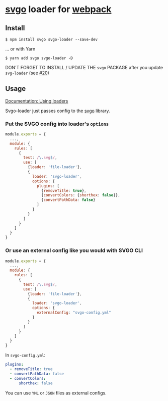 # [svgo](https://github.com/svg/svgo) loader for [webpack](https://github.com/webpack/webpack)

## Install

```
$ npm install svgo svgo-loader --save-dev
```

... or with Yarn

```
$ yarn add svgo svgo-loader -D
```

DON'T FORGET TO INSTALL / UPDATE THE `svgo` PACKAGE after you update `svg-loader` (see [#20](https://github.com/rpominov/svgo-loader/issues/20))

## Usage

[Documentation: Using loaders](http://webpack.github.io/docs/using-loaders.html)

Svgo-loader just passes config to the [svgo](https://github.com/svg/svgo) library.

### Put the SVGO config into loader's `options`

``` javascript
module.exports = {
  ...,
  module: {
    rules: [
      {
        test: /\.svg$/,
        use: [
          {loader: 'file-loader'},
          {
            loader: 'svgo-loader',
            options: {
              plugins: [
                {removeTitle: true},
                {convertColors: {shorthex: false}},
                {convertPathData: false}
              ]
            }
          }
        ]
      }
    ]
  }
}
```

### Or use an external config like you would with SVGO CLI

``` javascript
module.exports = {
  ...,
  module: {
    rules: [
      {
        test: /\.svg$/,
        use: [
          {loader: 'file-loader'},
          {
            loader: 'svgo-loader',
            options: {
              externalConfig: "svgo-config.yml"
            }
          }
        ]
      }
    ]
  }
}
```

In `svgo-config.yml`:

```yml
plugins:
  - removeTitle: true
  - convertPathData: false
  - convertColors:
      shorthex: false
```

You can use `YML` or `JSON` files as external configs.
